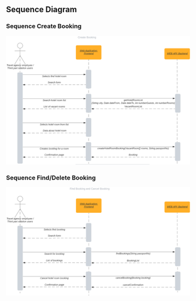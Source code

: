 ## Sequence Diagram

### Sequence Create Booking
![create booking](../Sequence_CreateBooking.png)  
  
  
### Sequence Find/Delete Booking
![create booking](../Sequence_FindDeleteBooking.png)  
